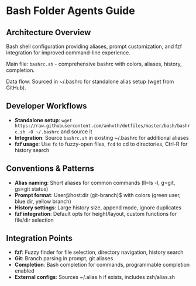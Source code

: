 # Bash Folder Agents Guide

## Architecture Overview

Bash shell configuration providing aliases, prompt customization, and fzf integration for improved command-line experience.

Main file: `bashrc.sh` - comprehensive bashrc with colors, aliases, history, completion.

Data flow: Sourced in ~/.bashrc for standalone alias setup (wget from GitHub).

## Developer Workflows

- **Standalone setup**: `wget https://raw.githubusercontent.com/anhvth/dotfiles/master/bash/bashrc.sh -O ~/.bashrc` and source it
- **Integration**: Source `bashrc.sh` in existing ~/.bashrc for additional aliases
- **fzf usage**: Use `fo` to fuzzy-open files, `fcd` to cd to directories, Ctrl-R for history search

## Conventions & Patterns

- **Alias naming**: Short aliases for common commands (ll=ls -l, g=git, gs=git status)
- **Prompt format**: User@host:dir (git-branch)$ with colors (green user, blue dir, yellow branch)
- **History settings**: Large history size, append mode, ignore duplicates
- **fzf integration**: Default opts for height/layout, custom functions for file/dir selection

## Integration Points

- **fzf**: Fuzzy finder for file selection, directory navigation, history search
- **Git**: Branch parsing in prompt, git aliases
- **Completion**: Bash completion for commands, programmable completion enabled
- **External configs**: Sources ~/.alias.h if exists, includes zsh/alias.sh
